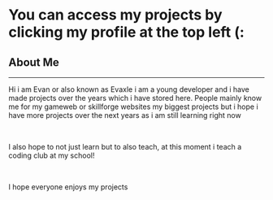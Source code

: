<h1>You can access my projects by clicking my profile at the top left  (: </h1>
<h2>About Me</h2>
<hr>
<p>Hi i am Evan or also known as Evaxle i am a young developer and i have made projects over the years which i have stored here. People mainly know me for my gameweb or skillforge websites my biggest projects
but i hope i have more projects over the next years as i am still learning right now</p><br>
<p>I also hope to not just learn but to also teach, at this moment i teach a coding club at my school!</p><br>
<p>I hope everyone enjoys my projects</p><br>
